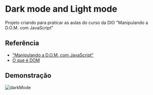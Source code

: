 
# Dark mode and Light mode

Projeto criando para praticar as aulas do curso da DIO "Manipulando a D.O.M. com JavaScript"



## Referência

 - ["Manipulando a D.O.M. com JavaScript"](https://github.com/stebsnusch/basecamp-javascript/tree/main/DOM)
 - [O que é DOM](https://developer.mozilla.org/pt-BR/docs/Web/API/Document_Object_Model)
 

## Demonstração

![darkMode](https://user-images.githubusercontent.com/56963289/164345093-28f7fd46-2232-4ec6-b2a2-6f13cf9fb867.gif)



